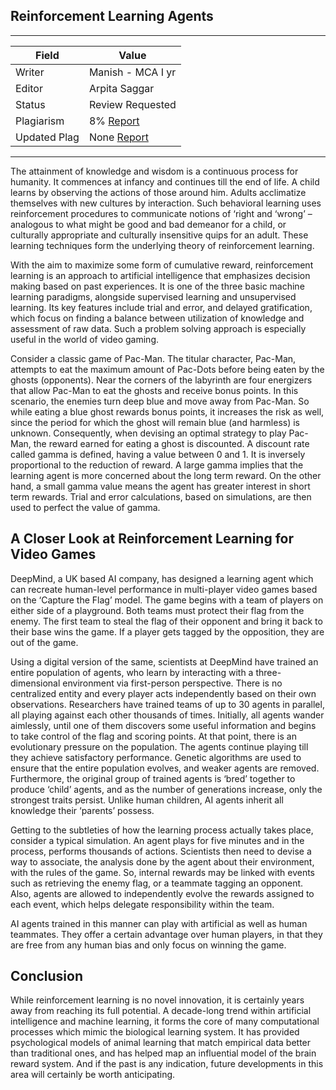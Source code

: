 ## Reinforcement Learning Agents

---
| Field | Value |
|----|----|
| Writer | Manish - MCA I yr|
| Editor | Arpita Saggar |
| Status | Review Requested |
| Plagiarism | 8% [Report](./plag-reports/plag-reinforcement-learning-agents.pdf) |
| Updated Plag | None [Report](./plag-reports/plag-v2-reinforcement-learning-agents.pdf) |
---

The attainment of knowledge and wisdom is a continuous process for humanity. It commences at infancy and continues till the end of life. A child learns by observing the actions of those around him. Adults acclimatize themselves with new cultures by interaction. Such behavioral learning uses reinforcement procedures to communicate notions of ‘right and ‘wrong’ – analogous to what might be good and bad demeanor for a child, or culturally appropriate and culturally insensitive quips for an adult. These learning techniques form the underlying theory of reinforcement learning.

With the aim to maximize some form of cumulative reward, reinforcement learning is an approach to artificial intelligence that emphasizes decision making based on past experiences. It is one of the three basic machine learning paradigms, alongside supervised learning and unsupervised learning. Its key features include trial and error, and delayed gratification, which focus on finding a balance between utilization of knowledge and assessment of raw data. Such a problem solving approach is especially useful in the world of video gaming.

Consider a classic game of Pac-Man. The titular character, Pac-Man, attempts to eat the maximum amount of Pac-Dots before being eaten by the ghosts (opponents). Near the corners of the labyrinth are four energizers that allow Pac-Man to eat the ghosts and receive bonus points. In this scenario, the enemies turn deep blue and move away from Pac-Man. So while eating a blue ghost rewards bonus points, it increases the risk as well, since the period for which the ghost will remain blue (and harmless) is unknown. Consequently, when devising an optimal strategy to play Pac-Man, the reward earned for eating a ghost is discounted. A discount rate called gamma is defined, having a value between 0 and 1. It is inversely proportional to the reduction of reward. A large gamma implies that the learning agent is more concerned about the long term reward. On the other hand, a small gamma value means the agent has greater interest in short term rewards. Trial and error calculations, based on simulations, are then used to perfect the value of gamma.

## A Closer Look at Reinforcement Learning for Video Games

DeepMind, a UK based AI company, has designed a learning agent which can recreate human-level performance in multi-player video games based on the ‘Capture the Flag’ model. The game begins with a team of players on either side of a playground. Both teams must protect their flag from the enemy. The first team to steal the flag of their opponent and bring it back to their base wins the game. If a player gets tagged by the opposition, they are out of the game.

Using a digital version of the same, scientists at DeepMind have trained an entire population of agents, who learn by interacting with a three-dimensional environment via first-person perspective. There is no centralized entity and every player acts independently based on their own observations. Researchers have trained teams of up to 30 agents in parallel, all playing against each other thousands of times. Initially, all agents wander aimlessly, until one of them discovers some useful information and begins to take control of the flag and scoring points. At that point, there is an evolutionary pressure on the population. The agents continue playing till they achieve satisfactory performance. Genetic algorithms are used to ensure that the entire population evolves, and weaker agents are removed. Furthermore, the original group of trained agents is ‘bred’ together to produce ‘child’ agents, and as the number of generations increase, only the strongest traits persist. Unlike human children, AI agents inherit all knowledge their ‘parents’ possess.

Getting to the subtleties of how the learning process actually takes place, consider a typical simulation. An agent plays for five minutes and in the process, performs thousands of actions. Scientists then need to devise a way to associate, the analysis done by the agent about their environment, with the rules of the game. So, internal rewards may be linked with events such as retrieving the enemy flag, or a teammate tagging an opponent. Also, agents are allowed to independently evolve the rewards assigned to each event, which helps delegate responsibility within the team.

AI agents trained in this manner can play with artificial as well as human teammates. They offer a certain advantage over human players, in that they are free from any human bias and only focus on winning the game.

## Conclusion

While reinforcement learning is no novel innovation, it is certainly years away from reaching its full potential. A decade-long trend within artificial intelligence and machine learning, it forms the core of many computational processes which mimic the biological learning system. It has provided psychological models of animal learning that match empirical data better than traditional ones, and has helped map an influential model of the brain reward system. And if the past is any indication, future developments in this area will certainly be worth anticipating.
